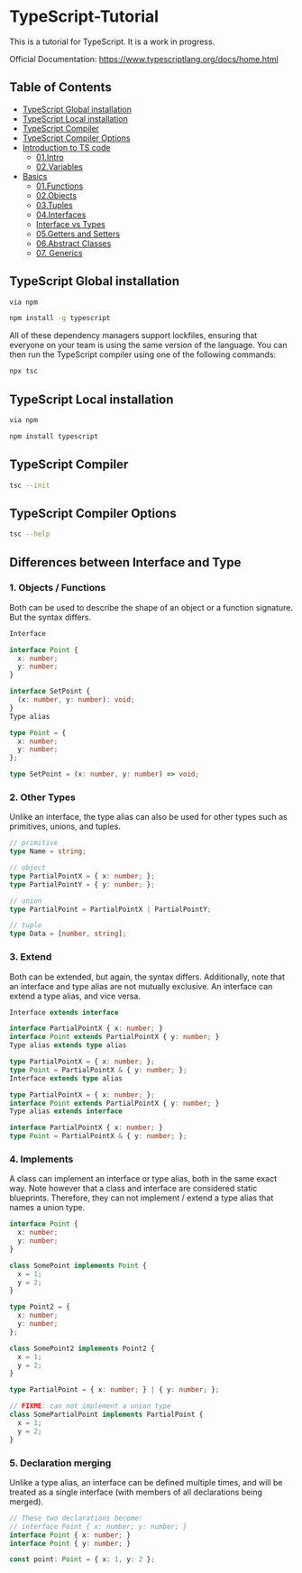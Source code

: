 # TypeScript-Tutorial

This is a tutorial for TypeScript. It is a work in progress.

Official Documentation: https://www.typescriptlang.org/docs/home.html

## Table of Contents

- [TypeScript Global installation](#typescript-global-installation)
- [TypeScript Local installation](#typescript-local-installation)
- [TypeScript Compiler](#typescript-compiler)
- [TypeScript Compiler Options](#typescript-compiler-options)
- [Introduction to TS code](01.%20Intro/)
    - [01.Intro](01.%20Intro/01.intro.ts)
    - [02.Variables](01.%20Intro/02.variables.ts)
- [Basics](02.%20Basics/)
    - [01.Functions](02.%20Basics/01.functions.ts)
    - [02.Objects](02.%20Basics/02.objects.ts)
    - [03.Tuples](02.%20Basics/03.Tuples.ts)
    - [04.Interfaces](02.%20Basics/04.Interfaces.ts)
    - [Interface vs Types](#differences-between-interface-and-type)
    - [05.Getters and Setters](02.%20Basics/05.Getters_Setters.ts)
    - [06.Abstract Classes](02.%20Basics/06.AbstractClasses.ts)
    - [07. Generics](03.Generics/01.Generics.ts)


## TypeScript Global installation

```bash
via npm

npm install -g typescript
```

All of these dependency managers support lockfiles, ensuring that everyone on your team is using the same version of the language. You can then run the TypeScript compiler using one of the following commands:

```bash
npx tsc
```

## TypeScript Local installation

```bash
via npm

npm install typescript
```

## TypeScript Compiler

```bash
tsc --init
```

## TypeScript Compiler Options

```bash
tsc --help
```


## Differences between Interface and Type

### 1. Objects / Functions
Both can be used to describe the shape of an object or a function signature. But the syntax differs.

```ts
Interface

interface Point {
  x: number;
  y: number;
}

interface SetPoint {
  (x: number, y: number): void;
}
Type alias

type Point = {
  x: number;
  y: number;
};

type SetPoint = (x: number, y: number) => void;
```

### 2. Other Types
Unlike an interface, the type alias can also be used for other types such as primitives, unions, and tuples.

```ts
// primitive
type Name = string;

// object
type PartialPointX = { x: number; };
type PartialPointY = { y: number; };

// union
type PartialPoint = PartialPointX | PartialPointY;

// tuple
type Data = [number, string];
```

### 3. Extend
Both can be extended, but again, the syntax differs. Additionally, note that an interface and type alias are not mutually exclusive. An interface can extend a type alias, and vice versa.

```ts
Interface extends interface

interface PartialPointX { x: number; }
interface Point extends PartialPointX { y: number; }
Type alias extends type alias

type PartialPointX = { x: number; };
type Point = PartialPointX & { y: number; };
Interface extends type alias

type PartialPointX = { x: number; };
interface Point extends PartialPointX { y: number; }
Type alias extends interface

interface PartialPointX { x: number; }
type Point = PartialPointX & { y: number; };
```

### 4. Implements
A class can implement an interface or type alias, both in the same exact way. Note however that a class and interface are considered static blueprints. Therefore, they can not implement / extend a type alias that names a union type.

```ts
interface Point {
  x: number;
  y: number;
}

class SomePoint implements Point {
  x = 1;
  y = 2;
}

type Point2 = {
  x: number;
  y: number;
};

class SomePoint2 implements Point2 {
  x = 1;
  y = 2;
}

type PartialPoint = { x: number; } | { y: number; };

// FIXME: can not implement a union type
class SomePartialPoint implements PartialPoint {
  x = 1;
  y = 2;
}
```

### 5. Declaration merging
Unlike a type alias, an interface can be defined multiple times, and will be treated as a single interface (with members of all declarations being merged).

```ts
// These two declarations become:
// interface Point { x: number; y: number; }
interface Point { x: number; }
interface Point { y: number; }

const point: Point = { x: 1, y: 2 };
```

